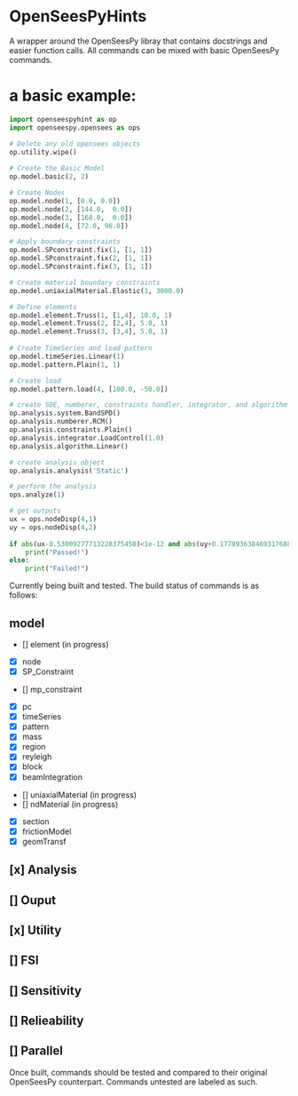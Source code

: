 # OpenSeesPyHints
A wrapper around the OpenSeesPy libray that contains docstrings and easier function calls.
All commands can be mixed with basic OpenSeesPy commands.

# a basic example:
```Python
import openseespyhint as op
import openseespy.opensees as ops

# Delete any old opensees objects
op.utility.wipe()
    
# Create the Basic Model
op.model.basic(2, 2)

# Create Nodes
op.model.node(1, [0.0, 0.0])
op.model.node(2, [144.0,  0.0])
op.model.node(3, [168.0,  0.0])
op.model.node(4, [72.0, 96.0])

# Apply boundary constraints
op.model.SPconstraint.fix(1, [1, 1])
op.model.SPconstraint.fix(2, [1, 1])
op.model.SPconstraint.fix(3, [1, 1])

# Create material boundary constraints
op.model.uniaxialMaterial.Elastic(1, 3000.0)    

# Define elements
op.model.element.Truss(1, [1,4], 10.0, 1)
op.model.element.Truss(2, [2,4], 5.0, 1)
op.model.element.Truss(3, [3,4], 5.0, 1)
   
# Create TimeSeries and load pattern
op.model.timeSeries.Linear(1)
op.model.pattern.Plain(1, 1)

# Create load
op.model.pattern.load(4, [100.0, -50.0])

# create SOE, numberer, constraints handler, integrator, and algorithm
op.analysis.system.BandSPD()
op.analysis.numberer.RCM()
op.analysis.constraints.Plain()
op.analysis.integrator.LoadControl(1.0)
op.analysis.algorithm.Linear()

# create analysis object
op.analysis.analysis('Static')

# perform the analysis
ops.analyze(1)

# get outputs    
ux = ops.nodeDisp(4,1)
uy = ops.nodeDisp(4,2)  
    
if abs(ux-0.53009277713228375450)<1e-12 and abs(uy+0.17789363846931768864)<1e-12:
    print("Passed!")
else:
    print("Failed!")   

```

Currently being built and tested. The build status of commands is as follows:

## model
 - []   element (in progress)
 - [x]   node
 - [x]   SP_Constraint
 - []   mp_constraint
 - [x]   pc
 - [x]   timeSeries
 - [x]   pattern
 - [x]   mass
 - [x]   region
 - [x]   reyleigh
 - [x]   block
 - [x]   beamIntegration
 - []   uniaxialMaterial (in progress)
 - []   ndMaterial (in progress)
 - [x]   section
 - [x]   frictionModel
 - [x]   geomTransf

## [x] Analysis
## [] Ouput
## [x] Utility
## [] FSI
## [] Sensitivity
## [] Relieability
## [] Parallel

Once built, commands should be tested and compared to their original OpenSeesPy counterpart.
Commands untested are labeled as such.


